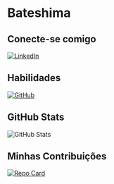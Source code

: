 # Bateshima

## Conecte-se comigo
[![LinkedIn](https://img.shields.io/badge/LinkedIn-000?style=for-the-badge&logo=linkedin&logoColor=0E76A8)](https://www.linkedin.com/in/bateshima/)

## Habilidades
[![GitHub](https://img.shields.io/badge/Github-000?style=for-the-badge&logo=Github&logoColor=)](https://www.docs.github.com/)

## GitHub Stats
![GitHub Stats](https://github-readme-stats.vercel.app/api?username=bateshima&theme=transparent&bg_color=000&border_color=30A3DC&show_icons=true&icon_color=30A3DC&title_color=E94D5F&text_color=FFF&hide_title-true&hide-stars)

## Minhas Contribuições
[![Repo Card](https://github-readme-stats.vercel.app/api/pin/?bateshima=bateshima&repo=dio-lab-open-source&bg_color=000&border_color=30A3DC&show_icons=true&icon_color=30A3DC&title_color=E94D5F&text_color=FFF)](https://github.com/bateshima/dio-lab-open-source)
